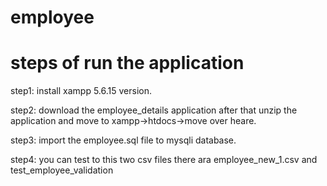 # employee

steps of run the application
============================
step1:  install xampp 5.6.15 version.

step2: download the employee_details application after that unzip the application and move to xampp->htdocs->move over heare.

step3: import the employee.sql file to mysqli database.

step4: you can test to this two csv files there ara employee_new_1.csv and test_employee_validation
